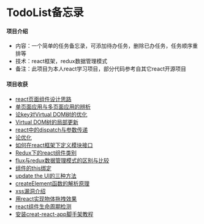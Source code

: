 # TodoList备忘录

#### 项目介绍
* 内容：一个简单的任务备忘录，可添加待办任务，删除已办任务，任务顺序重排等
* 技术：react框架，redux数据管理模式
* 备注：此项目为本人react学习项目，部分代码参考自其它react开源项目

#### 项目收获
* [react页面组件设计思路](https://www.jianshu.com/p/7f60604b7247)
* [单页面应用与多页面应用的辨析](https://www.jianshu.com/p/07cfd90ce2aa)
* [论key对Virtual DOM树的优化](https://www.jianshu.com/p/aad936ebc923)
* [Virtual DOM树的局部更新](https://www.jianshu.com/p/97b82ce795d5)
* [react中的dispatch与参数传递](https://www.jianshu.com/p/e596191ae7bc)
* [论优化](https://www.jianshu.com/p/39832255e5fd)
* [如何在react框架下定义模块接口](https://www.jianshu.com/p/0abd631c56ad)
* [Redux下的react组件类别](https://www.jianshu.com/p/d7595b2ec433)
* [flux与redux数据管理模式的区别与比较](https://www.jianshu.com/p/ffe93a6a1ba7)
* [组件的this绑定](https://www.jianshu.com/p/7ca4ab263db2)
* [update the UI的三种方法](https://www.jianshu.com/p/ba5ec07a72e2)
* [createElement函数的解析原理](https://www.jianshu.com/p/53fc700b8f4f)
* [xss漏洞介绍](https://www.jianshu.com/p/242d7828e974)
* [用react实现物体拖拽效果](https://www.jianshu.com/p/1840efb4c83e)
* [react组件生命周期检测](https://www.jianshu.com/p/24ff9bbb9485)
* [安装creat-react-app脚手架教程](https://www.jianshu.com/p/f8b7dceb07df)
